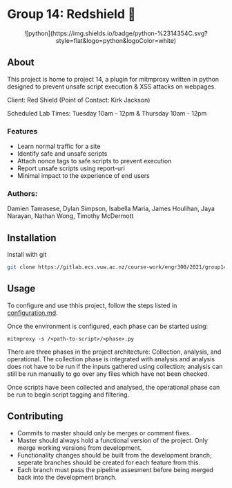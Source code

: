 <h1>Group 14: Redshield 👋</h1>
<p align="center">
![python](https://img.shields.io/badge/python-%2314354C.svg?style=flat&logo=python&logoColor=white)
</p>



## About
This project is home to project 14, a plugin for mitmproxy written in python designed to prevent unsafe script execution & XSS attacks on webpages.

Client: Red Shield (Point of Contact: Kirk Jackson)

Scheduled Lab Times: Tuesday 10am - 12pm & Thursday 10am - 12pm


### Features
- Learn normal traffic for a site
- Identify safe and unsafe scripts
- Attach nonce tags to safe scripts to prevent execution
- Report unsafe scripts using report-uri
- Minimal impact to the experience of end users

### Authors: 
Damien Tamasese, Dylan Simpson, Isabella Maria, James Houlihan, Jaya Narayan, Nathan Wong, Timothy McDermott

 
  
## Installation

Install with git

```bash
git clone https://gitlab.ecs.vuw.ac.nz/course-work/engr300/2021/group14/group-14.git
```

## Usage

To configure and use thhis project, follow the steps listed in [configuration.md](https://gitlab.ecs.vuw.ac.nz/course-work/engr300/2021/group14/group-14/-/blob/master/configuration.md).

Once the environment is configured, each phase can be started using:

```
mitmproxy -s /<path-to-script>/<phase>.py
```
There are three phases in the project architecture: Collection, analysis, and operational. The collection phase is integrated with analysis and analysis does not have to be run if the inputs gathered using collection; analysis can still be run manually to go over any files which have not been checked. 

Once scripts have been collected and analysed, the operational phase can be run to begin script tagging and filtering.

  
## Contributing
- Commits to master should only be merges or comment fixes. 
- Master should always hold a functional version of the project. Only merge working versions from development.
- Functionality changes should be built from the development branch; seperate branches should be created for each feature from this.
- Each branch must pass the pipeline assesment before being merged back into the development branch. 




  
